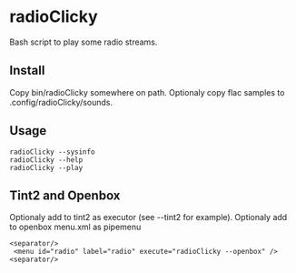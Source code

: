 # radioClicky

Bash script to play some radio streams.

## Install

Copy bin/radioClicky somewhere on path. Optionaly copy flac samples to .config/radioClicky/sounds.

## Usage

    radioClicky --sysinfo
    radioClicky --help
    radioClicky --play

## Tint2 and Openbox

Optionaly add to tint2 as executor (see --tint2 for example). Optionaly add to openbox menu.xml as pipemenu

    <separator/>
     <menu id="radio" label="radio" execute="radioClicky --openbox" />
    <separator/>
